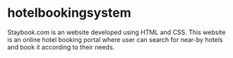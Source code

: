 # hotelbookingsystem
Staybook.com is an website developed using HTML and CSS. This website is an online hotel booking portal where user can search for near-by hotels and book it according to their needs.
